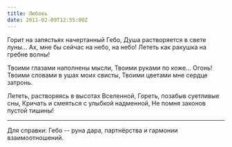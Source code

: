 ```yaml
---
title: Любовь
date: 2011-02-09T12:55:00Z
---
```


Горит на запястьях начертанный Гебо,
Душа растворяется в свете луны... 
Ах, мне бы сейчас на небо, на небо! 
Лететь как ракушка на гребне волны! 

Твоими глазами наполнены мысли, 
Твоими руками по коже... Огонь! 
Твоими словами в ушах моих свисты, 
Твоими цветами мне сердце затронь. 

Лететь, растворяясь в высотах Вселенной, 
Гореть, позабыв суетливые сны, 
Кричать и смеяться с улыбкой надменной, 
Не помня законов пустой тишины!
***


Для справки: Гебо -- руна дара, партнёрства и гармонии взаимоотношений.
